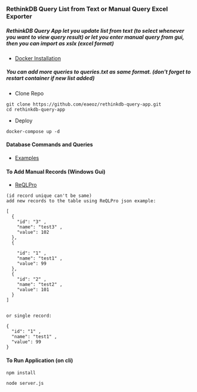 ### RethinkDB Query List from Text or Manual Query Excel Exporter

##### RethinkDB Query App let you update list from text (to select whenever you want to view query result) or let you enter manual query from gui, then you can import as xslx (excel format)

- [Docker Installation](https://hub.docker.com/r/eaeoz/rethinkdb-query-app)

##### You can add more queries to queries.txt as same format. (don't forget to restart container if new list added)

- Clone Repo

```
git clone https://github.com/eaeoz/rethinkdb-query-app.git
cd rethinkdb-query-app
```

- Deploy

`docker-compose up -d`

#### Database Commands and Queries

- [Examples](https://rethinkdb.com/docs/cookbook/javascript/)

#### To Add Manual Records (Windows Gui)

- [ReQLPro](https://github.com/codehangar/reqlpro/releases)

```
(id record unique can't be same)
add new records to the table using ReQLPro json example:

[
  {
    "id": "3" ,
    "name": "test3" ,
    "value": 102
  },
  {

    "id": "1" ,
    "name": "test1" ,
    "value": 99
  },
  {
    "id": "2" ,
    "name": "test2" ,
    "value": 101
  }
]


or single record:

{
  "id": "1" ,
  "name": "test1" ,
  "value": 99
}

```

#### To Run Application (on cli)

`npm install`

`node server.js`
